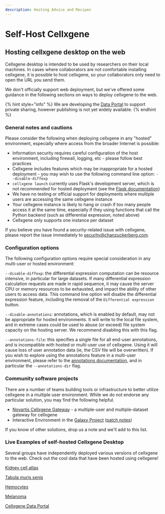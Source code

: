 ```yaml
---
description: Hosting Advice and Recipes
---
```


# Self-Host Cellxgene

## Hosting cellxgene desktop on the web

Cellxgene desktop is intended to be used by researchers on their local machines. In cases where collaborators are not comfortable installing cellxgene, it is possible to host cellxgene, so your collaborators only need to open the URL you send them.

We don't officially support web deployment, but we've offered some guidance in the following sections on ways to deploy cellxgene to the web.

{% hint style="info" %}
We are developing the [Data Portal](../../portal/publishing.md) to support private sharing, however publishing is not yet widely available. 
{% endhint %}

### General notes and cautions

Please consider the following when deploying cellxgene in any "hosted" environment, especially where access from the broader Internet is possible:

* Information security requires careful configuration of the host environment, including firewall, logging, etc - please follow best practices
* Cellxgene includes features which may be inappropriate for a hosted deployment - you may wish to use the following command line option: `--disable-diffexp`
* `cellxgene launch` currently uses Flask's development server, which is not recommended for hosted deployment \(see the [Flask documentation](https://flask.palletsprojects.com/en/1.1.x/tutorial/deploy/#run-with-a-production-server)\)
* We have no testing or official support for deployments where multiple users are accessing the same cellxgene instance
* Your cellxgene instance is likely to hang or crash if too many people access it at the same time, especially if they using functions that call the Python backend \(such as differential expression, noted above\)
* Cellxgene only supports one instance per dataset

If you believe you have found a security-related issue with cellxgene, please report the issue immediately to [security@chanzuckerberg.com](mailto:security@chanzuckerberg.com).

### Configuration options

The following configuration options require special consideration in any multi-user or hosted environment:

`--disable-diffexp`: the differential expression computation can be resource intensive, in particular for large datasets. If many differential expression calculation requests are made in rapid sequence, it may cause the server CPU or memory resources to be exhausted, and impact the ability of other users to access data. This command line option will disable the differential expression feature, including the removal of the `Differential expression` button.

`--disable-annotations`: annotations, which is enabled by default, may not be appropriate for hosted environments. It will write to the local file system, and in extreme cases could be used to abuse \(or exceed\) file system capacity on the hosting server. We recommend disabling this with this flag.

`--annotations-file`: this specifies a single file for all end-user annotations, and is incompatible with hosted or multi-user use of cellxgene. Using it will cause loss of user annotation data \(ie, the CSV file will be overwritten\). If you wish to explore using the annotations feature in a multi-user environment, please refer to the [annotations documentation](../annotations.md), and in particular the `--annotations-dir` flag.

### Community software projects

There are a number of teams building tools or infrastructure to better utilize cellxgene in a multiple user environment. While we do not endorse any particular solution, you may find the following helpful.

* [Novartis Cellxgene Gateway](https://github.com/Novartis/cellxgene-gateway) - a multiple-user and multiple-dataset gateway for cellxgene
* Interactive Environment in the [Galaxy Project](https://galaxyproject.org/) \([patch notes](https://docs.galaxyproject.org/en/release_19.05/releases/19.05_announce.html)\)

If you know of other solutions, drop us a note and we'll add to this list.

### Live Examples of self-hosted Cellxgene Desktop

Several groups have independently deployed various versions of cellxgene to the web. Check out the cool data that have been hosted using cellxgene!

[Kidney cell atlas](https://www.kidneycellatlas.org/)

[Tabula muris senis](https://tabula-muris-senis.ds.czbiohub.org/)

[Hemocytes](https://hemocytes.cellgeni.sanger.ac.uk/)

[Melanoma](https://melanoma.cellgeni.sanger.ac.uk/)

[Cellxgene Data Portal](https://cellxgene.cziscience.com)

